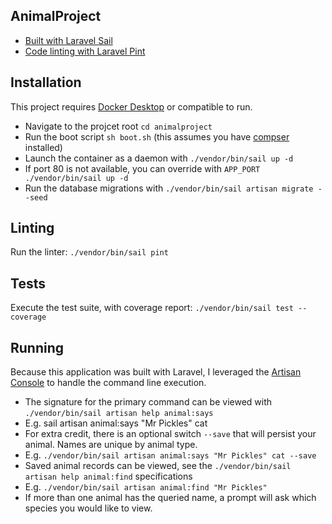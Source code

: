 ## AnimalProject

- [Built with Laravel Sail](https://laravel.com/docs/10.x/sail)
- [Code linting with Laravel Pint](https://laravel.com/docs/10.x/pint)

## Installation

This project requires [Docker Desktop](https://www.docker.com/products/docker-desktop/) or compatible to run.

- Navigate to the projcet root `cd animalproject`
- Run the boot script `sh boot.sh` (this assumes you have [compser](https://getcomposer.org/doc/00-intro.md) installed)
- Launch the container as a daemon with `./vendor/bin/sail up -d`
- If port 80 is not available, you can override with `APP_PORT ./vendor/bin/sail up -d`
- Run the database migrations with `./vendor/bin/sail artisan migrate --seed`

## Linting

Run the linter: `./vendor/bin/sail pint`

## Tests

Execute the test suite, with coverage report: `./vendor/bin/sail test --coverage`

## Running

Because this application was built with Laravel, I leveraged the [Artisan Console](https://laravel.com/docs/10.x/artisan) to handle the command line execution.

- The signature for the primary command can be viewed with `./vendor/bin/sail artisan help animal:says`
- E.g. sail artisan animal:says "Mr Pickles" cat
- For extra credit, there is an optional switch `--save` that will persist your animal. Names are unique by animal type.
- E.g. `./vendor/bin/sail artisan animal:says "Mr Pickles" cat --save`
- Saved animal records can be viewed, see the `./vendor/bin/sail artisan help animal:find` specifications
- E.g. `./vendor/bin/sail artisan animal:find "Mr Pickles"`
- If more than one animal has the queried name, a prompt will ask which species you would like to view.
